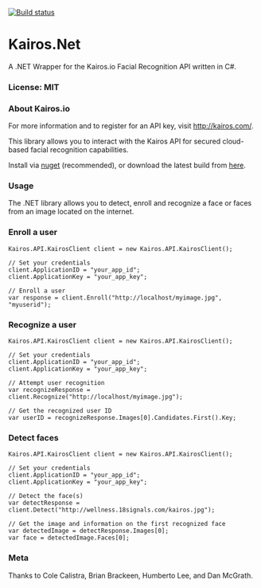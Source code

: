 [![Build status](https://ci.appveyor.com/api/projects/status/gxjuitmsc5p10jof?svg=true)](https://ci.appveyor.com/project/faxedhead/kairos-net)

Kairos.Net
==========

A .NET Wrapper for the Kairos.io Facial Recognition API written in C#.

### License: MIT

### About Kairos.io
For more information and to register for an API key, visit http://kairos.com/.

This library allows you to interact with the Kairos API for secured cloud-based facial recognition capabilities.

Install via [nuget](https://www.nuget.org/packages/Kairos.Net/) (recommended), or download the latest build from [here](https://ci.appveyor.com/api/projects/faxedhead/kairos-net/artifacts/Kairos.Net/bin.zip).

### Usage
The .NET library allows you to detect, enroll and recognize a face or faces from an image located on the internet.

### Enroll a user

    Kairos.API.KairosClient client = new Kairos.API.KairosClient();

    // Set your credentials
    client.ApplicationID = "your_app_id";
    client.ApplicationKey = "your_app_key";
    
    // Enroll a user
    var response = client.Enroll("http://localhost/myimage.jpg", "myuserid");

### Recognize a user

    Kairos.API.KairosClient client = new Kairos.API.KairosClient();

    // Set your credentials
    client.ApplicationID = "your_app_id";
    client.ApplicationKey = "your_app_key";
    
    // Attempt user recognition
    var recognizeResponse = client.Recognize("http://localhost/myimage.jpg");

    // Get the recognized user ID
    var userID = recognizeResponse.Images[0].Candidates.First().Key;  
    
### Detect faces

    Kairos.API.KairosClient client = new Kairos.API.KairosClient();

    // Set your credentials
    client.ApplicationID = "your_app_id";
    client.ApplicationKey = "your_app_key";
    
    // Detect the face(s)
    var detectResponse = client.Detect("http://wellness.18signals.com/kairos.jpg");
    
    // Get the image and information on the first recognized face
    var detectedImage = detectResponse.Images[0];
    var face = detectedImage.Faces[0];

### Meta

Thanks to Cole Calistra, Brian Brackeen, Humberto Lee, and Dan McGrath.
